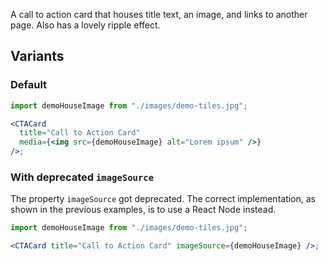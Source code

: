 A call to action card that houses title text, an image, and links to another page. Also has a lovely ripple effect.

## Variants

### Default

```jsx
import demoHouseImage from "./images/demo-tiles.jpg";

<CTACard
  title="Call to Action Card"
  media={<img src={demoHouseImage} alt="Lorem ipsum" />}
/>;
```

### With deprecated `imageSource`

The property `imageSource` got deprecated. The correct implementation, as shown in the previous examples, is to use a React Node instead.

```jsx
import demoHouseImage from "./images/demo-tiles.jpg";

<CTACard title="Call to Action Card" imageSource={demoHouseImage} />;
```
